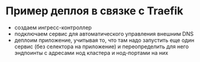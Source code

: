 # Пример деплоя в связке с Traefik

- создаем ингресс-контроллер
- подключаем сервис для автоматического управления внешним DNS
- деплоим приложение, учитывая то, что там надо запустить еще один сервис (без селектора на приложение) и переопределить для него эндпоинты с адресами нод кластера и нод-портами на них
